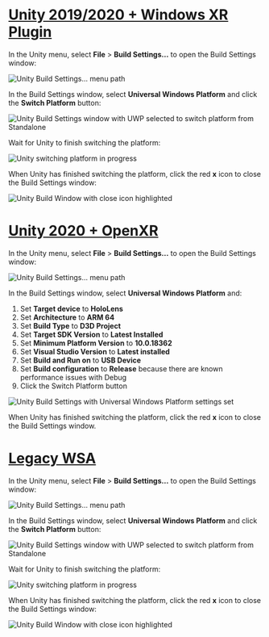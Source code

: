 # [Unity 2019/2020 + Windows XR Plugin](#tab/winxr)

In the Unity menu, select **File** > **Build Settings...** to open the Build Settings window:

![Unity Build Settings... menu path](../images/mr-learning-base/base-02-section2-step1-1.png)

In the Build Settings window, select **Universal Windows Platform** and click the **Switch Platform** button:

![Unity Build Settings window with UWP selected to switch platform from Standalone](../images/mr-learning-base/base-02-section2-step1-2.png)

Wait for Unity to finish switching the platform:

![Unity switching platform in progress](../images/mr-learning-base/base-02-section2-step1-3.png)

When Unity has finished switching the platform, click the red **x** icon to close the Build Settings window:

![Unity Build Window with close icon highlighted](../images/mr-learning-base/base-02-section2-step1-4.png)

# [Unity 2020 + OpenXR](#tab/openxr)

In the Unity menu, select **File** > **Build Settings...** to open the Build Settings window:

![Unity Build Settings... menu path](../images/mr-learning-base/base-02-section2-step1-1.png)

In the Build Settings window, select **Universal Windows Platform** and:
1.	Set **Target device** to **HoloLens**
2.	Set **Architecture** to **ARM 64**
3.	Set **Build Type** to **D3D Project**
4.	Set **Target SDK Version** to **Latest Installed**
5.	Set **Minimum Platform Version** to **10.0.18362**
6.	Set **Visual Studio Version** to **Latest installed**
7.	Set **Build and Run on** to **USB Device**
8.	Set **Build configuration** to **Release** because there are known performance issues with Debug
9.	Click the Switch Platform button


![Unity Build Settings with Universal Windows Platform settings set](../images/mr-learning-base/base-02-section2-step1-2-openxr.png)

When Unity has finished switching the platform, click the red **x** icon to close the Build Settings window.

# [Legacy WSA](#tab/wsa)

In the Unity menu, select **File** > **Build Settings...** to open the Build Settings window:

![Unity Build Settings... menu path](../images/mr-learning-base/base-02-section2-step1-1.png)

In the Build Settings window, select **Universal Windows Platform** and click the **Switch Platform** button:

![Unity Build Settings window with UWP selected to switch platform from Standalone](../images/mr-learning-base/base-02-section2-step1-2.png)

Wait for Unity to finish switching the platform:

![Unity switching platform in progress](../images/mr-learning-base/base-02-section2-step1-3.png)

When Unity has finished switching the platform, click the red **x** icon to close the Build Settings window:

![Unity Build Window with close icon highlighted](../images/mr-learning-base/base-02-section2-step1-4.png)
